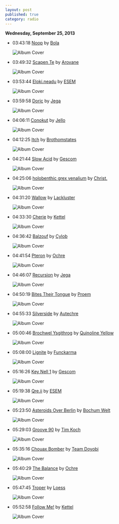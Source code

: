 ```yaml
---
layout: post
published: true
category: radio
---
```


**Wednesday, September 25, 2013**

*   03:43:18  [Noop](http://goo.gl/3wOX0X) by [Bola](http://www.last.fm/music/Bola)

    ![Album Cover](http://userserve-ak.last.fm/serve/174s/32624805.jpg "Kroungrine")

*   03:49:32  [Scapen Te](http://goo.gl/jKDpMA) by [Arovane](http://www.last.fm/music/Arovane)

    ![Album Cover](http://images.amazon.com/images/P/B000040JN1.01._SCMZZZZZZZ_.jpg "Atol Scrap")

*   03:53:44  [Eloki.neadu](http://goo.gl/I9dYim) by [ESEM](http://www.last.fm/music/ESEM)

    ![Album Cover](http://userserve-ak.last.fm/serve/174s/8700213.jpg "Enveloped")

*   03:59:58  [Doric](http://goo.gl/m8S5s2) by [Jega](http://www.last.fm/music/Jega)

    ![Album Cover](http://userserve-ak.last.fm/serve/174s/55094875.jpg "Geometry")

*   04:06:11  [Conokut](http://goo.gl/H2PQzi) by [Jello](http://www.last.fm/music/Jello)

    ![Album Cover](http://userserve-ak.last.fm/serve/174s/32674731.jpg "Voile")

*   04:12:25  [Itch](http://goo.gl/LhHtl1) by [Brothomstates](http://www.last.fm/music/Brothomstates)

    ![Album Cover](http://userserve-ak.last.fm/serve/174s/4362590.jpg "Kobn-Tich-Ey")

*   04:21:44  [Slow Acid](http://goo.gl/Jev5c6) by [Gescom](http://www.last.fm/music/Gescom)

    ![Album Cover](http://userserve-ak.last.fm/serve/174s/32616777.jpg "ISS:SA")

*   04:25:06  [holobenthic grex venalium](http://goo.gl/twicDb) by [Christ.](http://www.last.fm/music/Christ.)

    ![Album Cover](http://userserve-ak.last.fm/serve/174s/12015121.jpg "Blue Shift Emissions")

*   04:31:20  [Wallow](http://goo.gl/Vr5kH1) by [Lackluster](http://www.last.fm/music/Lackluster)

    ![Album Cover](http://userserve-ak.last.fm/serve/174s/33052973.jpg "Slice")

*   04:33:30  [Cherie](http://goo.gl/tdj90k) by [Kettel](http://www.last.fm/music/Kettel)

    ![Album Cover](http://userserve-ak.last.fm/serve/174s/88240081.png "Myam James 2")

*   04:36:42  [Balzouf](http://goo.gl/8eZqEx) by [Cylob](http://www.last.fm/music/Cylob)

    ![Album Cover](http://userserve-ak.last.fm/serve/174s/69468080.jpg "Cylobian Sunset")

*   04:41:54  [Pteron](http://goo.gl/zMHGmr) by [Ochre](http://www.last.fm/music/Ochre)

    ![Album Cover](http://userserve-ak.last.fm/serve/174s/86191631.png "Like Dust of the Balance")

*   04:46:07  [Recursion](http://goo.gl/ntgy9r) by [Jega](http://www.last.fm/music/Jega)

    ![Album Cover](http://userserve-ak.last.fm/serve/174s/55094875.jpg "Geometry")

*   04:50:19  [Bites Their Tongue](http://goo.gl/sK8c0X) by [Proem](http://www.last.fm/music/Proem)

    ![Album Cover](http://userserve-ak.last.fm/serve/174s/50606135.png "Socially Inept")

*   04:55:33  [Silverside](http://goo.gl/nL3F6l) by [Autechre](http://www.last.fm/music/Autechre)

    ![Album Cover](http://userserve-ak.last.fm/serve/174s/44413551.png "Amber")

*   05:00:46  [Brochwel Ysgithrog](http://goo.gl/aTLfxK) by [Quinoline Yellow](http://www.last.fm/music/Quinoline+Yellow)

    ![Album Cover](http://userserve-ak.last.fm/serve/174s/34197263.jpg "Dol-Goy Assist")

*   05:08:00  [Lignite](http://goo.gl/vioJwy) by [Funckarma](http://www.last.fm/music/Funckarma)

    ![Album Cover](http://userserve-ak.last.fm/serve/174s/7615993.jpg "Part 5")

*   05:16:26  [Key Nell 1](http://goo.gl/KPCyxu) by [Gescom](http://www.last.fm/music/Gescom)

    ![Album Cover](http://userserve-ak.last.fm/serve/174s/32620077.jpg "Key Nell")

*   05:19:38  [Qre.ii](http://goo.gl/5mcrcS) by [ESEM](http://www.last.fm/music/ESEM)

    ![Album Cover](http://userserve-ak.last.fm/serve/174s/8715241.jpg "Ikae")

*   05:23:50  [Asteroids Over Berlin](http://goo.gl/cfCNZC) by [Bochum Welt](http://www.last.fm/music/Bochum+Welt)

    ![Album Cover](http://userserve-ak.last.fm/serve/174s/52354997.jpg "Module 2")

*   05:29:03  [Groove 90](http://goo.gl/mvdqHB) by [Tim Koch](http://www.last.fm/music/Tim+Koch)

    ![Album Cover](http://userserve-ak.last.fm/serve/174s/58920101.jpg "Faena")

*   05:35:16  [Chouax Bomber](http://goo.gl/NQehKG) by [Team Doyobi](http://www.last.fm/music/Team+Doyobi)

    ![Album Cover](http://userserve-ak.last.fm/serve/174s/32616477.jpg "Choose Your Own Adventure")

*   05:40:29  [The Balance](http://goo.gl/lwQS8c) by [Ochre](http://www.last.fm/music/Ochre)

    ![Album Cover](http://userserve-ak.last.fm/serve/174s/86191631.png "Like Dust of the Balance")

*   05:47:45  [Troper](http://goo.gl/DHkSyP) by [Loess](http://www.last.fm/music/Loess)

    ![Album Cover](http://userserve-ak.last.fm/serve/174s/67570860.jpg "Burrows")

*   05:52:58  [Follow Me!](http://goo.gl/XO4HM6) by [Kettel](http://www.last.fm/music/Kettel)

    ![Album Cover](http://userserve-ak.last.fm/serve/174s/88239611.png "My Dogan")


